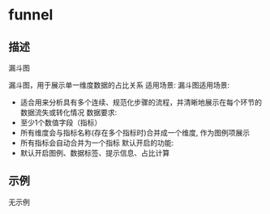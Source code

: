 # funnel
## 描述
漏斗图

漏斗图，用于展示单一维度数据的占比关系
适用场景:
漏斗图适用场景:
- 适合用来分析具有多个连续、规范化步骤的流程，并清晰地展示在每个环节的数据流失或转化情况
数据要求:
- 至少1个数值字段（指标）
- 所有维度会与指标名称(存在多个指标时)合并成一个维度, 作为图例项展示
- 所有指标会自动合并为一个指标
默认开启的功能:
- 默认开启图例、数据标签、提示信息、占比计算

## 示例
无示例

